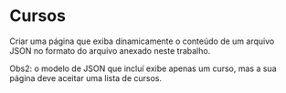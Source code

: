 # Cursos
Criar uma página que exiba dinamicamente o conteúdo de um arquivo JSON no formato do arquivo anexado neste trabalho.

Obs2: o modelo de JSON que incluí exibe apenas um curso, mas a sua página deve aceitar uma lista de cursos.
